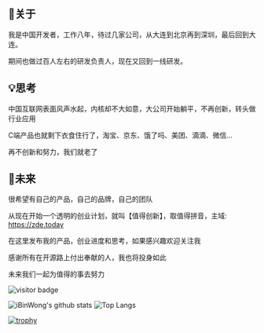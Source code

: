 ## 🧱关于
我是中国开发者，工作八年，待过几家公司，从大连到北京再到深圳，最后回到大连。

期间也做过百人左右的研发负责人，现在又回到一线研发。


## 💡思考
中国互联网表面风声水起，内核却不大如意，大公司开始躺平，不再创新，转头做行业应用

C端产品也就剩下衣食住行了，淘宝、京东、饿了吗、美团、滴滴、微信...

再不创新和努力，我们就老了

## 🧧未来

很希望有自己的产品，自己的品牌，自己的团队

从现在开始一个透明的创业计划，就叫【值得创新】，取值得拼音，主域: https://zde.today

在这里发布我的产品，创业进度和思考，如果感兴趣欢迎关注我

感谢所有在开源路上付出奉献的人，我也将投身如此

未来我们一起为值得的事去努力



<img src="https://visitor-badge.laobi.icu/badge?page_id=iBinWong.iBinWong" alt="visitor badge"/> 

![iBinWong's github stats](https://github-readme-stats.vercel.app/api?username=iBinWong&show_icons=true&count_private=true&line_height=40)
![Top Langs](https://github-readme-stats.vercel.app/api/top-langs/?username=iBinWong&hide=html&exclude_repo=python_vim)

[![trophy](https://github-profile-trophy.vercel.app/?username=iBinWong&theme=flat&column=10&margin-w=10)](https://github.com/iBinWong)


